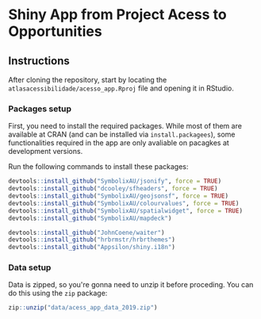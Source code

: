 # Shiny App from Project Acess to Opportunities

## Instructions

After cloning the repository, start by locating the `atlasacessibilidade/acesso_app.Rproj` file and opening it in RStudio. 

### Packages setup

First, you need to install the required packages. While most of them are available at CRAN (and can be installed via `install.packagees`), some functionalities required in the app are only avaliable on pacagkes at development versions. 

Run the following commands to install these packages:

```r
devtools::install_github("SymbolixAU/jsonify", force = TRUE)
devtools::install_github("dcooley/sfheaders", force = TRUE)
devtools::install_github("SymbolixAU/geojsonsf", force = TRUE)
devtools::install_github("SymbolixAU/colourvalues", force = TRUE)
devtools::install_github("SymbolixAU/spatialwidget", force = TRUE)
devtools::install_github("SymbolixAU/mapdeck")

devtools::install_github("JohnCoene/waiter")
devtools::install_github("hrbrmstr/hrbrthemes")
devtools::install_github("Appsilon/shiny.i18n")
```

### Data setup

Data is zipped, so you're gonna need to unzip it before proceding. You can do this using the ``zip`` package:

```r
zip::unzip("data/acess_app_data_2019.zip")
```